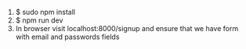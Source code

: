 1. $ sudo npm install
2. $ npm run dev 
3. In browser visit localhost:8000/signup and ensure that we have form with email and passwords fields 
